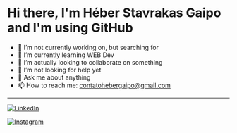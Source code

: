 # Hi there, I'm Héber Stavrakas Gaipo and I'm using GitHub

<!--
**Heber-Stavrakas-Gaipo/Heber-Stavrakas-Gaipo** is a ✨ _special_ ✨ repository because its `README.md` (this file) appears on your GitHub profile.

Here are some ideas to get you started:
-->

- 🔭 I’m not currently working on, but searching for
- 🌱 I’m currently learning WEB Dev
- 👯 I’m actually looking to collaborate on something
- 🤔 I’m not looking for help yet
- 💬 Ask me about anything
- 📫 How to reach me: contatohebergaipo@gmail.com

---

<p align="left">
  <a href="https://www.linkedin.com/in/heber-stavrakas-gaipo" target="_blank"><img alt="LinkedIn" src="https://img.shields.io/badge/Heber_Stavrakas_Gaipo-%230072b1?style=flat&logo=LinkedIn&logoColor=%230072b1&labelColor=white&link=https%3A%2F%2Fwww.linkedin.com%2Fin%2Fheber-stavrakas-gaipo%2F"></a>
  
  <a href="https://instagram.com/heber_stavrakas" target="_blank"><img alt="Instagram" src="https://img.shields.io/badge/heber__stavrakas-%23E1306C?style=flat&logo=instagram&labelColor=white&link=https%3A%2F%2Fwww.instagram.com%2Fheber_stavrakas%2F">
</a>
</p>
